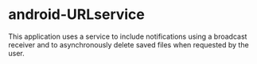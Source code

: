 # android-URLservice
This application uses a service to include notifications using a broadcast receiver and to asynchronously delete saved files when requested by the user.
